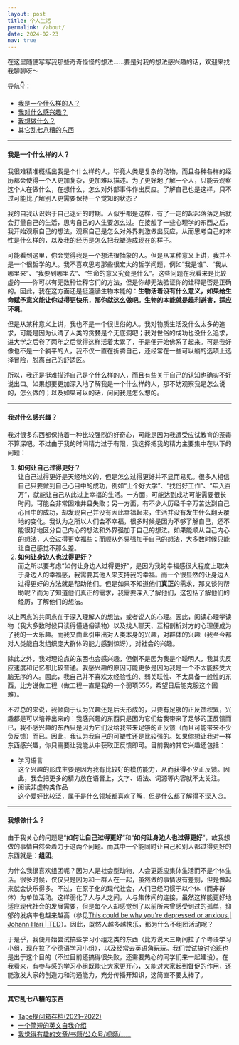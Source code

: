 ```yaml
---
layout: post
title: 个人生活
permalink: /about/
date: 2024-02-23
nav: true
---
```


在这里随便写写我那些奇奇怪怪的想法……要是对我的想法感兴趣的话，欢迎来找我聊聊呀～

导航👇：

- [我是一个什么样的人？](#我是一个什么样的人)
- [我对什么感兴趣？](#我对什么感兴趣)
- [我想做什么？](#我想做什么)
- [其它乱七八糟的东西](#其它乱七八糟的东西)

---

#### 我是一个什么样的人？

我很难精准概括出我是个什么样的人，毕竟人类是复杂的动物，而且各种各样的经历都会使得一个人更加复杂，更加难以描述。为了更好地了解一个人，只能去观察这个人在做什么，在想什么，怎么对外部事件作出反应。了解自己也是这样，只不过可能比了解别人更需要保持一个觉知的状态？

我的自我认识始于自己迷茫的时期。人似乎都是这样，有了一定的起起落落之后就会打量自己的生活，思考自己的人生要怎么过。在接触了一些心理学的东西之后，我开始观察自己的想法，观察自己是怎么对外界刺激做出反应，从而思考自己的本性是什么样的，以及我的经历是怎么把我塑造成现在的样子。

可能看到这里，你会觉得我是一个想法很抽象的人。但是从某种意义上讲，我并不是一个很哲学的人。我不喜欢思考那些很宏大的哲学问题，例如“我是谁”、“我从哪里来”、“我要到哪里去”、“生命的意义究竟是什么”。这些问题在我看来是比较虚的——你可以有无数种诠释它们的方法，但是你却无法验证你的诠释是否是正确的。因此，我在这方面还是挺遵循生物本能的：**生物活着没有什么意义，如果给生命赋予意义能让你过得更快乐，那你就这么做吧。生物的本能就是趋利避害，适应环境**。

但是从某种意义上讲，我也不是一个很世俗的人。我对物质生活没什么太多的追求，可能是因为认清了人类的贪婪是个无底洞吧；我对世俗的成功也没什么追求，进大学之后卷了两年之后觉得这样活着太累了，于是便开始佛系了起来。可是我好像也不是一个躺平的人，我不仅一直在折腾自己，还经常在一些可以躺的选项上选择冒险，脱离自己的舒适区。

所以，我还是挺难描述自己是个什么样的人，而且有些关于自己的认知也确实不好说出口。如果想要更加深入地了解我是一个什么样的人，那不妨观察我是怎么说的，怎么做的；以及如果可以的话，问问我是怎么想的。

---

#### 我对什么感兴趣？

我对很多东西都保持着一种比较强烈的好奇心，可能是因为我遭受应试教育的荼毒不算深吧。不过由于我的时间精力过于有限，我选择把我的精力主要集中在以下的问题：

1. **如何让自己过得更好？**<br>让自己过得更好是天经地义的，但是怎么过得更好并不显而易见。很多人相信自己只要做到自己心目中的成功，例如“上个好大学”、“找份好工作”、“年入百万”，就能让自己从此过上幸福的生活。一方面，可能达到成功可能需要很长时间，可能会非常困难并且失败；另一方面，有不少人历经千辛万苦达到自己心目中的成功，却发现自己并没有因此幸福起来，生活并没有发生什么翻天覆地的变化。我认为之所以人们会不幸福，很多时候是因为不够了解自己，还不能很好地区分自己内心的想法和外界强加于自己的想法。如果能顺从自己内心的想法，人会过得更幸福些；而顺从外界强加于自己的想法，大多数时候只能让自己感觉不那么差。
2. **如何让身边人也过得更好？**<br>而之所以要考虑“如何让身边人过得更好”，是因为我的幸福感很大程度上取决于身边人的幸福感，我需要其他人来支持我的幸福。而一个很显然的让身边人过得更好的方法就是帮助他们。但是如果不知道他们**真正**的需求，那又谈何帮助呢？而为了知道他们真正的需求，我需要深入了解他们，这包括了解他们的经历，了解他们的想法。

以上两点的共同点在于深入理解人的想法，或者说人的心理。因此，阅读心理学读物（我大多数时候只读得懂通俗读物）以及找人聊天、互相剖析对方的心理便成为了我的一大乐趣。而我又由此引申出对人类本身的兴趣，对群体的兴趣（我至今都对人类能自发组织庞大群体的能力感到惊讶），对社会的兴趣。

除此之外，我对理论点的东西也会感兴趣，但倒不是因为我是个聪明人，我其实反应速度和记忆都比较普通。我感兴趣的原因可能更多是因为我是一个不太能接受大脑无序的人。因此，我自己并不喜欢太经验性的、弱关联性、不太具备一般性的东西，比方说做工程（做工程一直是我的一个弱项555，希望日后能克服这个困难）。

不过总的来说，我倾向于认为兴趣还是后天形成的，只要有足够的正反馈积累，兴趣都是可以培养出来的：我感兴趣的东西只是因为它们给我带来了足够的正反馈而已，我不感兴趣的东西只是因为它们没给我带来足够的正反馈（而且可能带来不少负反馈）而已。因此，我认为我自己的可塑性还是比较强的。如果你想让我对一样东西感兴趣，你只需要让我能从中获取正反馈即可。目前我的其它兴趣还包括：

- 学习语言<br>这个兴趣的形成主要是因为我有比较好的模仿能力，从而获得不少正反馈。因此，我会把更多的精力放在语音上，文字、语法、词源等内容就不太关注。
- 阅读非虚构类作品<br>这个爱好比较泛，属于是什么领域都喜欢了解，但是什么都了解得不深入😥。

---

#### 我想做什么？

由于我关心的问题是“**如何让自己过得更好**”和“**如何让身边人也过得更好**”，故我想做的事情自然会着力于这两个问题。而其中一个能同时让自己和别人都过得更好的东西就是：**组团**。

为什么我很喜欢组团呢？因为人是社会型动物，人会更适应集体生活而不是个体生活。很多时候，仅仅只是因为和一群人在一起，虽然做的事情没有差别，但是做起来就会快乐得多。不过，在原子化的现代社会，人们已经习惯于以个体（而非群体）为单位活动。这样弱化了人与人之间，人与集体间的连接，虽然这样能更好地适应现代社会的发展需要，但是每个人却感觉到了以前所未曾感受到过的孤单，抑郁的发病率也越来越高（参见[This could be why you're depressed or anxious \| Johann Hari \| TED](https://youtu.be/MB5IX-np5fE?feature=shared)）。因此，既然人越多越快乐，那为什么不组团活动呢？

于是乎，我便开始尝试搞些学习小组之类的东西（比方说大三期间拉了个粤语学习小组，现在拉了个德语学习小组），以及经常去英语角玩玩。我们尝试搞[讨论班](/seminars/)也是出于这个目的（不过目前还搞得很失败，还需要热心的同学们来一起建设）。在我看来，有参与感的学习小组既能让大家更开心，又能对大家起到督促的作用，还能激发大家的创造力和沟通能力，充分传播开知识，这简直不要太棒了。

---

#### 其它乱七八糟的东西

- [Tape提问箱存档(2021~2022)](/about/tape)
- [一个简短的英文自我介绍](/about/intro-en)
- [我觉得有趣的文章/书籍/公众号/视频/……](/about/share)